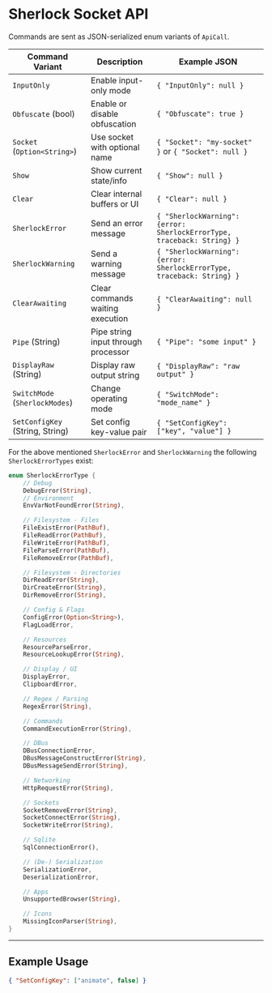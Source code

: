 # Sherlock Socket API

Commands are sent as JSON-serialized enum variants of `ApiCall`.

| Command Variant               | Description                           | Example JSON                         |
|------------------------------|-------------------------------------|------------------------------------|
| `InputOnly`                  | Enable input-only mode               | `{ "InputOnly": null }`             |
| `Obfuscate` (bool)           | Enable or disable obfuscation       | `{ "Obfuscate": true }`             |
| `Socket` (`Option<String>`)  | Use socket with optional name       | `{ "Socket": "my-socket" }` or `{ "Socket": null }` |
| `Show`                      | Show current state/info              | `{ "Show": null }`                  |
| `Clear`                     | Clear internal buffers or UI         | `{ "Clear": null }`                 |
| `SherlockError`            | Send an error message               | `{ "SherlockWarning": {error: SherlockErrorType, traceback: String} }` |
| `SherlockWarning`            | Send a warning message               | `{ "SherlockWarning": {error: SherlockErrorType, traceback: String} }` |
| `ClearAwaiting`              | Clear commands waiting execution     | `{ "ClearAwaiting": null }`         |
| `Pipe` (String)              | Pipe string input through processor | `{ "Pipe": "some input" }`          |
| `DisplayRaw` (String)        | Display raw output string            | `{ "DisplayRaw": "raw output" }`   |
| `SwitchMode` (`SherlockModes`) | Change operating mode             | `{ "SwitchMode": "mode_name" }`    |
| `SetConfigKey` (String, String) | Set config key-value pair        | `{ "SetConfigKey": ["key", "value"] }` |

For the above mentioned `SherlockError` and `SherlockWarning` the following `SherlockErrorTypes` exist:
```rust
enum SherlockErrorType {
    // Debug
    DebugError(String),
    // Environment
    EnvVarNotFoundError(String),

    // Filesystem - Files
    FileExistError(PathBuf),
    FileReadError(PathBuf),
    FileWriteError(PathBuf),
    FileParseError(PathBuf),
    FileRemoveError(PathBuf),

    // Filesystem - Directories
    DirReadError(String),
    DirCreateError(String),
    DirRemoveError(String),

    // Config & Flags
    ConfigError(Option<String>),
    FlagLoadError,

    // Resources
    ResourceParseError,
    ResourceLookupError(String),

    // Display / UI
    DisplayError,
    ClipboardError,

    // Regex / Parsing
    RegexError(String),

    // Commands
    CommandExecutionError(String),

    // DBus
    DBusConnectionError,
    DBusMessageConstructError(String),
    DBusMessageSendError(String),

    // Networking
    HttpRequestError(String),

    // Sockets
    SocketRemoveError(String),
    SocketConnectError(String),
    SocketWriteError(String),

    // Sqlite
    SqlConnectionError(),

    // (De-) Serialization
    SerializationError,
    DeserializationError,

    // Apps
    UnsupportedBrowser(String),

    // Icons
    MissingIconParser(String),
}
```

---

## Example Usage

```json
{ "SetConfigKey": ["animate", false] }
```
